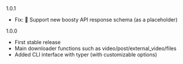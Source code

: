 1.0.1
- Fix: 🐛 Support new boosty API response schema (as a placeholder)

1.0.0

- First stable release
- Main downloader functions such as video/post/external_video/files
- Added CLI interface with typer (with customizable options)
